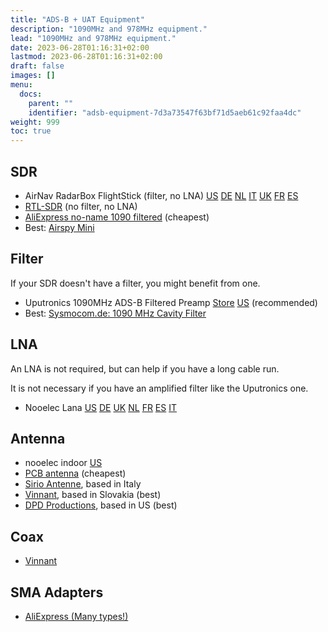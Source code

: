 ```yaml
---
title: "ADS-B + UAT Equipment"
description: "1090MHz and 978MHz equipment."
lead: "1090MHz and 978MHz equipment."
date: 2023-06-28T01:16:31+02:00
lastmod: 2023-06-28T01:16:31+02:00
draft: false
images: []
menu:
  docs:
    parent: ""
    identifier: "adsb-equipment-7d3a73547f63bf71d5aeb61c92faa4dc"
weight: 999
toc: true
---
```


## SDR

- AirNav RadarBox FlightStick (filter, no LNA) [US](https://www.amazon.com/dp/B07K47P7XD/) [DE](https://www.amazon.de/dp/B07K47P7XD) [NL](https://www.amazon.nl/dp/B07K47P7XD) [IT](https://www.amazon.it/dp/B07K47P7XD) [UK](https://www.amazon.co.uk/dp/B07K47P7XD) [FR](https://www.amazon.fr/dp/B07K47P7XD) [ES](https://www.amazon.es/dp/B07K47P7XD)
- [RTL-SDR](https://www.rtl-sdr.com/buy-rtl-sdr-dvb-t-dongles/) (no filter, no LNA)
- [AliExpress no-name 1090 filtered](https://aliexpress.com/item/1005005466363998.html) (cheapest)
- Best: [Airspy Mini](https://airspy.com/airspy-mini/)

## Filter

If your SDR doesn't have a filter, you might benefit from one.

- Uputronics 1090MHz ADS-B Filtered Preamp [Store](https://store.uputronics.com/index.php?route=product/product&product_id=50) [US](https://v3.airspy.us/product/upu-fp1090s/) (recommended)
- Best: [Sysmocom.de: 1090 MHz Cavity Filter](https://shop.sysmocom.de/1090-MHz-cavity-filter-for-Mode-S-ADS-B/cf1090-kt30)

## LNA

An LNA is not required, but can help if you have a long cable run.

It is not necessary if you have an amplified filter like the Uputronics one.

- Nooelec Lana [US](https://www.nooelec.com/store/lana.html) [DE](https://www.amazon.de/dp/B07XNLJ9X2) [UK](https://www.amazon.co.uk/dp/B07XNLJ9X2) [NL](https://www.amazon.nl/dp/B07XNLJ9X2) [FR](https://www.amazon.fr/dp/B07XNLJ9X2) [ES](https://www.amazon.es/dp/B07XNLJ9X2) [IT](https://www.amazon.it/dp/B07XNLJ9X2)


## Antenna

- nooelec indoor [US](https://www.nooelec.com/store/sdr/sdr-addons/1090mhz-ads-b-antenna-5dbi-sma.html)
- [PCB antenna](https://aliexpress.com/item/1005004944227648.html) (cheapest)
- [Sirio Antenne](https://www.sirioantenne.it/), based in Italy
- [Vinnant](https://vinnant.sk/), based in Slovakia (best)
- [DPD Productions](https://dpdproductions.com/), based in US (best)

## Coax

- [Vinnant](https://vinnant.sk/store/page/1?productlist-search=&productlist-sort=created-desc&productlist-categories=cables-ads-b&productlist-tags=)

## SMA Adapters

- [AliExpress (Many types!)](https://aliexpress.com/item/1005002085433490.html)
